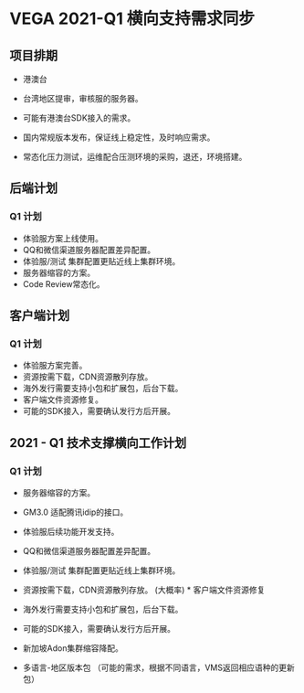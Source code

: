 # VEGA 2021-Q1 横向支持需求同步

## 项目排期

* 港澳台
* 台湾地区提审，审核服的服务器。
* 可能有港澳台SDK接入的需求。

* 国内常规版本发布，保证线上稳定性，及时响应需求。
* 常态化压力测试，运维配合压测环境的采购，退还，环境搭建。

## 后端计划

### Q1 计划

* 体验服方案上线使用。
* QQ和微信渠道服务器配置差异配置。
* 体验服/测试 集群配置更贴近线上集群环境。
* 服务器缩容的方案。
* Code Review常态化。

## 客户端计划

### Q1 计划

* 体验服方案完善。
* 资源按需下载，CDN资源散列存放。
* 海外发行需要支持小包和扩展包，后台下载。
* 客户端文件资源修复。
* 可能的SDK接入，需要确认发行方后开展。

## 2021 - Q1 技术支撑横向工作计划

### Q1 计划

* 服务器缩容的方案。
* GM3.0 适配腾讯idip的接口。
* 体验服后续功能开发支持。
* QQ和微信渠道服务器配置差异配置。
* 体验服/测试 集群配置更贴近线上集群环境。
* 资源按需下载，CDN资源散列存放。 (大概率) * 客户端文件资源修复
* 海外发行需要支持小包和扩展包，后台下载。
* 可能的SDK接入，需要确认发行方后开展。
* 新加坡Adon集群缩容降配。

* 多语言-地区版本包 （可能的需求，根据不同语言，VMS返回相应语种的更新包）
